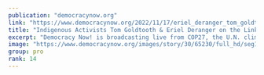 ```yaml
---
publication: "democracynow.org"
link: "https://www.democracynow.org/2022/11/17/eriel_deranger_tom_goldtooth_at_cop27"
title: "Indigenous Activists Tom Goldtooth & Eriel Deranger on the Link Between Colonialism & Climate Crisis"
excerpt: "Democracy Now! is broadcasting live from COP27, the U.N. climate conference in Sharm el-Sheikh, Egypt, where hundreds of activists protested outside the plenary hall Thursday to demand climate justice"
image: "https://www.democracynow.org/images/story/30/65230/full_hd/seg1-Goldtooth-Eriel.jpg"
group: pro
rank: 14
---
```

